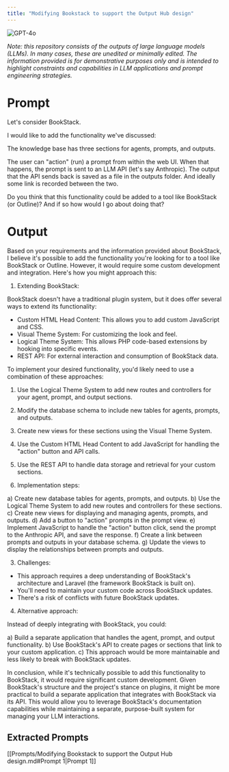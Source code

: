 ```yaml
---
title: "Modifying Bookstack to support the Output Hub design"
---
```

![GPT-4o](https://img.shields.io/badge/GPT--4o-3333FF?style=for-the-badge&logo=openai&logoColor=white)



*Note: this repository consists of the outputs of large language models (LLMs). In many cases, these are unedited or minimally edited. The information provided is for demonstrative purposes only and is intended to highlight constraints and capabilities in LLM applications and prompt engineering strategies.*


# Prompt
Let's consider BookStack. 

I would like to add the functionality we've discussed:

The knowledge base has three sections for agents, prompts, and outputs.

The user can "action" (run) a prompt from within the web UI. When that happens, the prompt is sent to an LLM API (let's say Anthropic). The output that the API sends back is saved as a file in the outputs folder. And ideally some link is recorded between the two.

Do you think that this functionality could be added to a tool like BookStack (or Outline)?
And if so how would I go about doing that?

# Output

Based on your requirements and the information provided about BookStack, I believe it's possible to add the functionality you're looking for to a tool like BookStack or Outline. However, it would require some custom development and integration. Here's how you might approach this:

1. Extending BookStack:

BookStack doesn't have a traditional plugin system, but it does offer several ways to extend its functionality:

- Custom HTML Head Content: This allows you to add custom JavaScript and CSS.
- Visual Theme System: For customizing the look and feel.
- Logical Theme System: This allows PHP code-based extensions by hooking into specific events.
- REST API: For external interaction and consumption of BookStack data.

To implement your desired functionality, you'd likely need to use a combination of these approaches:

1. Use the Logical Theme System to add new routes and controllers for your agent, prompt, and output sections.
2. Modify the database schema to include new tables for agents, prompts, and outputs.
3. Create new views for these sections using the Visual Theme System.
4. Use the Custom HTML Head Content to add JavaScript for handling the "action" button and API calls.
5. Use the REST API to handle data storage and retrieval for your custom sections.

2. Implementation steps:

a) Create new database tables for agents, prompts, and outputs.
b) Use the Logical Theme System to add new routes and controllers for these sections.
c) Create new views for displaying and managing agents, prompts, and outputs.
d) Add a button to "action" prompts in the prompt view.
e) Implement JavaScript to handle the "action" button click, send the prompt to the Anthropic API, and save the response.
f) Create a link between prompts and outputs in your database schema.
g) Update the views to display the relationships between prompts and outputs.

3. Challenges:

- This approach requires a deep understanding of BookStack's architecture and Laravel (the framework BookStack is built on).
- You'll need to maintain your custom code across BookStack updates.
- There's a risk of conflicts with future BookStack updates.

4. Alternative approach:

Instead of deeply integrating with BookStack, you could:

a) Build a separate application that handles the agent, prompt, and output functionality.
b) Use BookStack's API to create pages or sections that link to your custom application.
c) This approach would be more maintainable and less likely to break with BookStack updates.

In conclusion, while it's technically possible to add this functionality to BookStack, it would require significant custom development. Given BookStack's structure and the project's stance on plugins, it might be more practical to build a separate application that integrates with BookStack via its API. This would allow you to leverage BookStack's documentation capabilities while maintaining a separate, purpose-built system for managing your LLM interactions.
 




## Extracted Prompts
[[Prompts/Modifying Bookstack to support the Output Hub design.md#Prompt 1|Prompt 1]]
